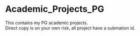 # Academic_Projects_PG
This contains my PG academic projects.<br />
Direct copy is on your own risk, all project have a submation id.
